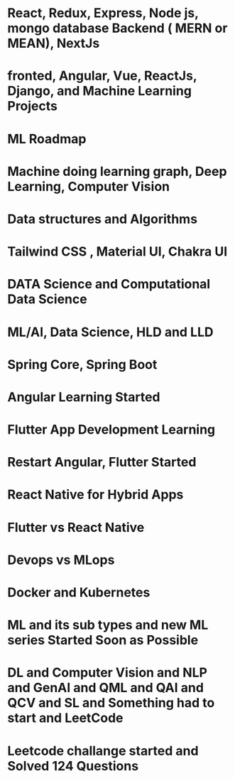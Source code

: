 #  React, Redux, Express, Node js, mongo database Backend   ( MERN or MEAN), NextJs
# fronted, Angular, Vue, ReactJs, Django, and Machine Learning Projects
# ML Roadmap
# Machine doing learning graph, Deep Learning, Computer Vision
# Data structures and Algorithms
# Tailwind CSS , Material UI, Chakra UI 
# DATA Science and Computational Data Science
# ML/AI, Data Science, HLD and LLD
# Spring Core, Spring Boot
# Angular Learning Started
# Flutter App Development Learning
# Restart Angular, Flutter Started
# React Native for Hybrid Apps
# Flutter vs React Native
# Devops vs MLops
# Docker and Kubernetes
# ML and its sub types and  new ML series Started Soon as Possible
# DL and Computer Vision and NLP and GenAI and QML and QAI and QCV and SL and Something had to start and LeetCode
# Leetcode challange started and Solved 124 Questions





